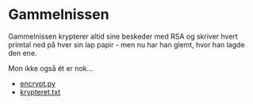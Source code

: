 # Gammelnissen

Gammelnissen krypterer altid sine beskeder med RSA og skriver hvert primtal ned på hver sin lap papir - men nu har han glemt, hvor han lagde den ene.

Mon ikke også ét er nok...

- [encrypt.py](src/encrypt.py)
- [krypteret.txt](src/krypteret.txt)
